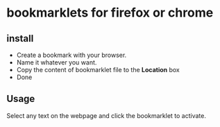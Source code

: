 # bookmarklets for firefox or chrome

## install

- Create a bookmark with your browser.
- Name it whatever you want.
- Copy the content of bookmarklet file to the **Location** box
- Done

## Usage

Select any text on the webpage and click the bookmarklet to activate.


